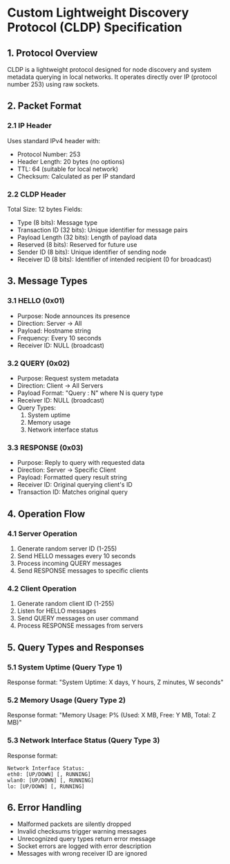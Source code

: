 # Custom Lightweight Discovery Protocol (CLDP) Specification

## 1. Protocol Overview
CLDP is a lightweight protocol designed for node discovery and system metadata querying in local networks. It operates directly over IP (protocol number 253) using raw sockets.

## 2. Packet Format

### 2.1 IP Header
Uses standard IPv4 header with:
- Protocol Number: 253
- Header Length: 20 bytes (no options)
- TTL: 64 (suitable for local network)
- Checksum: Calculated as per IP standard

### 2.2 CLDP Header
Total Size: 12 bytes
Fields:
- Type (8 bits): Message type    
- Transaction ID (32 bits): Unique identifier for message pairs    
- Payload Length (32 bits): Length of payload data    
- Reserved (8 bits): Reserved for future use    
- Sender ID (8 bits): Unique identifier of sending node   
- Receiver ID (8 bits): Identifier of intended recipient (0 for broadcast)    


## 3. Message Types

### 3.1 HELLO (0x01)
- Purpose: Node announces its presence   
- Direction: Server → All   
- Payload: Hostname string   
- Frequency: Every 10 seconds    
- Receiver ID: NULL (broadcast)    

### 3.2 QUERY (0x02)
- Purpose: Request system metadata     
- Direction: Client → All Servers     
- Payload Format: "Query : N" where N is query type      
- Receiver ID: NULL (broadcast)     
- Query Types:     
  1. System uptime
  2. Memory usage    
  3. Network interface status   
  
### 3.3 RESPONSE (0x03)
- Purpose: Reply to query with requested data      
- Direction: Server → Specific Client     
- Payload: Formatted query result string     
- Receiver ID: Original querying client's ID     
- Transaction ID: Matches original query     

## 4. Operation Flow

### 4.1 Server Operation
1. Generate random server ID (1-255)     
2. Send HELLO messages every 10 seconds     
3. Process incoming QUERY messages     
4. Send RESPONSE messages to specific clients     

### 4.2 Client Operation
1. Generate random client ID (1-255)    
2. Listen for HELLO messages      
3. Send QUERY messages on user command      
4. Process RESPONSE messages from servers     

## 5. Query Types and Responses

### 5.1 System Uptime (Query Type 1)
Response format: "System Uptime: X days, Y hours, Z minutes, W seconds"

### 5.2 Memory Usage (Query Type 2)
Response format: "Memory Usage: P% (Used: X MB, Free: Y MB, Total: Z MB)"

### 5.3 Network Interface Status (Query Type 3)
Response format:
```
Network Interface Status:
eth0: [UP/DOWN] [, RUNNING]
wlan0: [UP/DOWN] [, RUNNING]
lo: [UP/DOWN] [, RUNNING]
```

## 6. Error Handling
- Malformed packets are silently dropped    
- Invalid checksums trigger warning messages    
- Unrecognized query types return error message
- Socket errors are logged with error description     
- Messages with wrong receiver ID are ignored     
